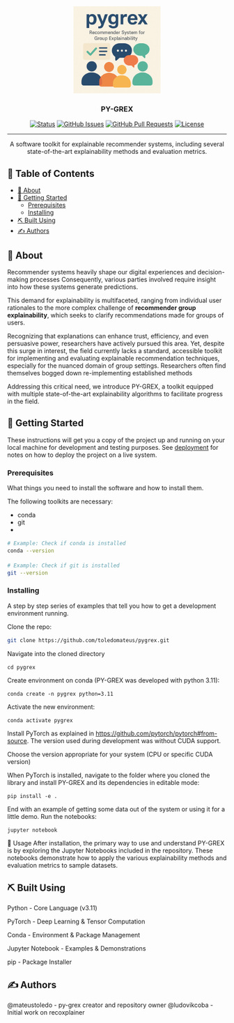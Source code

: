 <p align="center">
  <a href="" rel="noopener">
  <img width=200px height=200px src="assets/pygrex-logo.png" alt="Project logo"></a>
</p>

<h3 align="center">PY-GREX</h3>

<div align="center">

[![Status](https://img.shields.io/badge/status-active-success.svg)]() 
[![GitHub Issues](https://img.shields.io/github/issues/toledomateus/py-grex.svg)](https://github.com/toledomateus/py-grex/issues) 
[![GitHub Pull Requests](https://img.shields.io/github/issues-pr/toledomateus/py-grex.svg)](https://github.com/toledomateus/py-grex/pulls) 
[![License](https://img.shields.io/badge/license-MIT-blue.svg)](/LICENSE) 

</div>

---

<p align="center"> A software toolkit for explainable recommender systems, including several state-of-the-art explainability methods and evaluation metrics.
    <br> 
</p>

## 📝 Table of Contents
- [🧐 About ](#-about-)
- [🏁 Getting Started ](#-getting-started-)
  - [Prerequisites ](#-prerequisites-)
  - [Installing  ](#-installing-)
- [⛏️ Built Using ](#️-built-using-)
- [✍️ Authors ](#️-authors-)



## 🧐 About <a name = "-about-"></a>

Recommender systems heavily shape our digital experiences and decision-making processes Consequently, various parties involved require insight into how these systems generate predictions.

This demand for explainability is multifaceted, ranging from individual user rationales to the more complex challenge of **recommender group explainability**, which seeks to clarify recommendations made for groups of users.

Recognizing that explanations can enhance trust, efficiency, and even persuasive power, researchers have actively pursued this area. Yet, despite this surge in interest, the field currently lacks a standard, accessible toolkit for implementing and evaluating explainable recommendation techniques, especially for the nuanced domain of group settings. Researchers often find themselves bogged down re-implementing established methods
 
Addressing this critical need, we introduce PY-GREX, a toolkit equipped with multiple state-of-the-art explainability algorithms to facilitate progress in the field.


## 🏁 Getting Started <a name = "-getting-started-"></a>

These instructions will get you a copy of the project up and running on your local machine for development and testing purposes. See [deployment](#deployment) for notes on how to deploy the project on a live system.

### Prerequisites <a name = "-prerequisites-"></a>

What things you need to install the software and how to install them.

The following toolkits are necessary:
- conda
- git
- 

```bash
# Example: Check if conda is installed
conda --version

# Example: Check if git is installed
git --version 
```

### Installing <a name = "-installing-"> </a>


A step by step series of examples that tell you how to get a development environment running.

Clone the repo:
```bash
git clone https://github.com/toledomateus/pygrex.git
```

Navigate into the cloned directory

```
cd pygrex 
```

Create environment on conda (PY-GREX was developed with python 3.11):

```
conda create -n pygrex python=3.11
``` 

Activate the new environment:

```
conda activate pygrex
```

Install PyTorch as explained in https://github.com/pytorch/pytorch#from-source. The version used during development was without CUDA support.

Choose the version appropriate for your system (CPU or specific CUDA version)

When PyTorch is installed, navigate to the folder where you cloned the library and install PY-GREX and its dependencies in editable mode:

```
pip install -e .
```

End with an example of getting some data out of the system or using it for a little demo. Run the notebooks:

```
jupyter notebook
```

🎈 Usage
After installation, the primary way to use and understand PY-GREX is by exploring the Jupyter Notebooks included in the repository. These notebooks demonstrate how to apply the various explainability methods and evaluation metrics to sample datasets.


## ⛏️ Built Using <a name = "-built-using-"></a>
Python - Core Language (v3.11)

PyTorch - Deep Learning & Tensor Computation

Conda - Environment & Package Management

Jupyter Notebook - Examples & Demonstrations

pip - Package Installer

## ✍️ Authors <a name = "-authors-"></a>

@mateustoledo - py-grex creator and repository owner
@ludovikcoba - Initial work on recoxplainer